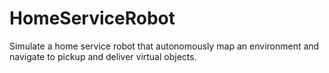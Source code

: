 # HomeServiceRobot
Simulate a home service robot that autonomously map an environment and navigate to pickup and deliver virtual objects. 
